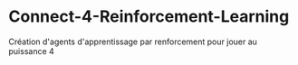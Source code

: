 # Connect-4-Reinforcement-Learning
Création d'agents d'apprentissage par renforcement pour jouer au puissance 4
